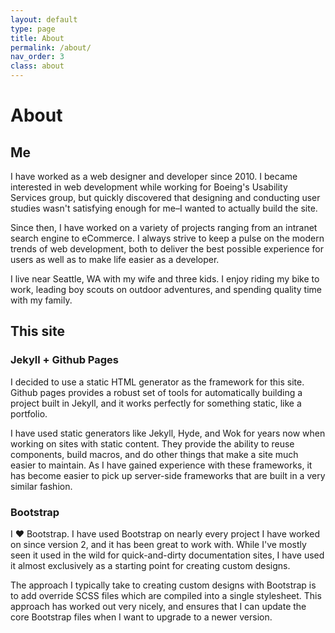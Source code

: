 ```yaml
---
layout: default
type: page
title: About
permalink: /about/
nav_order: 3
class: about
---
```

<div class="container">
    <h1>About</h1>
    <section class="page-section">
        <div class="row">
            <div class="col-sm-4">
                <h2>Me</h2>
            </div>
            <div class="col-sm-8">
                <p>I have worked as a web designer and developer since 2010.  I became interested in web development while working for Boeing's Usability Services group, but quickly discovered that designing and conducting user studies wasn't satisfying enough for me&ndash;I wanted to actually build the site.</p>
                <p>Since then, I have worked on a variety of projects ranging from an intranet search engine to eCommerce.  I always strive to keep a pulse on the modern trends of web development, both to deliver the best possible experience for users as well as to make life easier as a developer.</p>
                <p>I live near Seattle, WA with my wife and three kids.  I enjoy riding my bike to work, leading boy scouts on outdoor adventures, and spending quality time with my family.</p>
            </div>
        </div>        
    </section>
    <section class="page-section">
        <div class="row">
            <div class="col-sm-4">
                <h2>This site</h2>
            </div>
            <div class="col-sm-8">
                <h3>Jekyll + Github Pages</h3>
                <p>I decided to use a static HTML generator as the framework for this site.  Github pages provides a robust set of tools for automatically building a project built in Jekyll, and it works perfectly for something static, like a portfolio.</p>
                <p>I have used static generators like Jekyll, Hyde, and Wok for years now when working on sites with static content.  They provide the ability to reuse components, build macros, and do other things that make a site much easier to maintain.  As I have gained experience with these frameworks, it has become easier to pick up server-side frameworks that are built in a very similar fashion.</p>
                <h3>Bootstrap</h3>
                <p>I &hearts; Bootstrap. I have used Bootstrap on nearly every project I have worked on since version 2, and it has been great to work with. While I've mostly seen it used in the wild for quick-and-dirty documentation sites, I have used it almost exclusively as a starting point for creating custom designs.</p>
                <p>The approach I typically take to creating custom designs with Bootstrap is to add override SCSS files which are compiled into a single stylesheet. This approach has worked out very nicely, and ensures that I can update the core Bootstrap files when I want to upgrade to a newer version.</p>
            </div>
        </div>        
    </section>
</div>